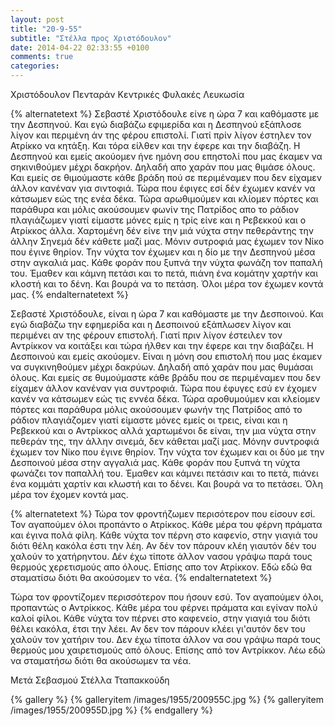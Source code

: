 ```yaml
---
layout: post
title: "20-9-55"
subtitle: "Στέλλα προς Χριστόδουλον"
date: 2014-04-22 02:33:55 +0100
comments: true
categories: 
---
```



Χριστόδουλον Πενταράν  Κεντρικές Φυλακές Λευκωσία

{% alternatetext %}
Σεβαστέ Χριστόδουλε είνε η ώρα 7 και καθόμαστε με την Δεσπηνού. Και εγώ διαβάζω εφιμερίδα και η Δεσπηνού εξάπλοσε λίγον και περιμένη άν της φέρου επιστολί. Γιατί πρίν λίγον έστηλεν τον Ατρίκκο να κητάξη. Και τόρα είλθεν και την έφερε και την διαβάζη. Η Δεσπηνού και εμείς ακούομεν ήνε ημόνη σου επηστολί που μας έκαμεν να σηκινιθούμεν μέχρι δακρήον. Δηλαδή απο χαράν που μας θιμάσε όλους. Και εμείς σε θιμούμαστε κάθε βράδη πού σε περιμέναμεν που δεν είχαμεν άλλον κανέναν για σιντοφιά. Τώρα που έφιγες εσί δέν έχωμεν κανέν να κάτσωμεν εώς της ενέα δέκα. Τώρα αρωθιμούμεν και κλίομεν πόρτες και παράθυρα και μόλις ακούσουμεν φωνίν της Πατρίδος απο το ράδιον πλαγιάζωμεν γιατί είμαστε μόνες εμίς η τρίς είνε και η Ρεβεκκού και ο Ατρίκκος άλλα. Χαρτομένη δέν είνε την μιά νύχτα στην πεθεράντης την άλλην Σηνεμά δέν κάθετε μαζί μας. Μόνιν συτροφιά μας έχωμεν τον Νίκο που έγινε θηρίον. Την νύχτα τον έχωμεν και η δίο με την Δεσπηνού μέσα στην αγκαλιά μας. Κάθε φοράν που ξυπνά την νύχτα φωνάζη τον παπαλή του. Έμαθεν και κάμνη πετάσι και το πετά, πιάνη ένα κομάτην χαρτήν και κλοστή και το δένη. Και βουρά να το πετάση. Όλοι μέρα τον έχωμεν κοντά μας.
{% endalternatetext %}

Σεβαστέ Χριστόδουλε, είναι η ώρα 7 και καθόμαστε με την Δεσποινού. Και εγώ διαβάζω την εφημερίδα και η Δεσποινού εξάπλωσεν λίγον και περιμένει αν της φέρουν επιστολή. Γιατί πριν λίγον έστειλεν τον Αντρίκκον να κοιτάξει και τώρα ήλθεν και την έφερε και την διαβάζει. Η Δεσποινού και εμείς ακούομεν. Είναι η μόνη σου επιστολή που μας έκαμεν να συγκινηθούμεν μέχρι δακρύων. Δηλαδή από χαράν που μας θυμάσαι όλους. Και εμείς σε θυμούμαστε κάθε βράδυ που σε περιμέναμεν που δεν είχαμεν άλλον κανέναν για συντροφιά. Τώρα που έφυγες εσύ εν έχομεν κανέν να κάτσωμεν εώς τις εννέα δέκα. Τώρα αροθυμούμεν και κλείομεν πόρτες και παράθυρα μόλις ακούσουμεν φωνήν της Πατρίδος από το ράδιον πλαγιάζομεν γιατί είμαστε μόνες εμείς οι τρεις, είναι και η Ρεβεκκού και ο Αντρίκκος αλλά χαρτωμένοι δε είναι, την μια νύχτα στην πεθεράν της, την άλλην σινεμά, δεν κάθεται μαζί μας. Μόνην συντροφιά έχωμεν τον Νίκο που έγινε θηρίον. Την νύχτα τον έχωμεν και οι δύο με την Δεσποινού μέσα στην αγγαλιά μας. Κάθε φοράν που ξυπνά τη νύχτα φωνάζει τον παπαλλή του. Έμαθεν και κάμνει πετάσιν και το πετά, πιάνει ένα κομμάτι χαρτίν και κλωστή και το δένει. Και βουρά να το πετάσει. Όλη μέρα τον έχομεν κοντά μας.


{% alternatetext %}
Τώρα τον φροντήζωμεν περισότερον που είσουν εσί. Τον αγαπούμεν όλοι προπάντο ο Ατρίκκος. Κάθε μέρα του φέρνη πράματα και έγινα πολά φίλη. Κάθε νύχτα τον πέρνη στο καφενίο, στην γιαγιά του διότι θέλη κακόλα έστι την λέη. Αν δέν τον πάρουν κλέη γιαυτόν δέν του χαλούν το χατήρηντου. Δέν έχω τίποτε άλλον νασου γράψω παρά τους θερμούς χερετισμούς απο όλους. Επίσης απο τον Ατρίκκον. Εδώ εδώ θα σταματίσω διότι θα ακούσομεν το νέα.
{% endalternatetext %}

Τώρα τον φροντίζομεν περισσότερον που ήσουν εσύ. Τον αγαπούμεν όλοι, προπαντώς ο Αντρίκκος. Κάθε μέρα του φέρνει πράματα και εγίναν πολύ καλοί φίλοι. Κάθε νύχτα τον πέρνει στο καφενείο, στην γιαγιά του διότι θέλει κακόλα, έτσι την λέει. Αν δεν τον πάρουν κλέει γι'αυτόν δεν του χαλούν τον χατήριν του. Δεν έχω τίποτα άλλον να σου γράψω παρά τους θερμούς μου χαιρετισμούς από όλους. Επίσης από τον Αντρίκκον. Λέω εδώ να σταματήσω διότι θα ακούσωμεν τα νέα.

Μετά Σεβασμού Στέλλα Τταπακκούδη

{% gallery %}
  {% galleryitem /images/1955/200955C.jpg %}
  {% galleryitem /images/1955/200955D.jpg %}
{% endgallery %}
